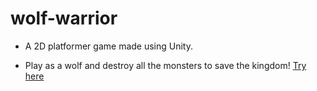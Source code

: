 # wolf-warrior

- A 2D platformer game made using Unity.

- Play as a wolf and destroy all the monsters to save the kingdom! [Try here](https://xvepkj.github.io/wolf-warrior/)
